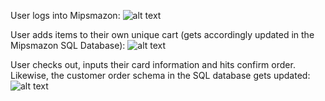 User logs into Mipsmazon:
![alt text](Mipsmazon/Mipsmazon-login "User logs into Mipsmazon")

User adds items to their own unique cart (gets accordingly updated in the Mipsmazon SQL Database):
![alt text](Mipsmazon/Mipsmazon-AddToCart "User adds items to their cart")

User checks out, inputs their card information and hits confirm order.
Likewise, the customer order schema in the SQL database gets updated:
![alt text](Mipsmazon/Mipsmazon-successful-transaction "User checks out, inputs their card information and hits confirm order")
